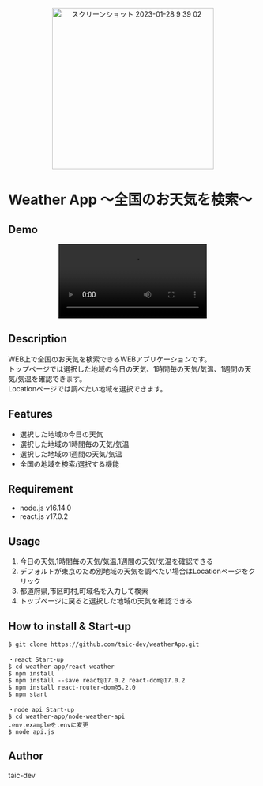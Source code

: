 <p align="center">
<img width="327" alt="スクリーンショット 2023-01-28 9 39 02" src="https://user-images.githubusercontent.com/52269577/215230525-2e48470d-42f3-4b01-8c9c-776eca3efa8c.png">
</p>

# Weather App 〜全国のお天気を検索〜

## Demo
<div align="center">
<video controls src="https://user-images.githubusercontent.com/52269577/215363313-51ea18d2-9b9b-49af-9266-08924c237ebb.mov"></video>
</div>

## Description
WEB上で全国のお天気を検索できるWEBアプリケーションです。<br>
トップページでは選択した地域の今日の天気、1時間毎の天気/気温、1週間の天気/気温を確認できます。<br>
Locationページでは調べたい地域を選択できます。

## Features
- 選択した地域の今日の天気
- 選択した地域の1時間毎の天気/気温
- 選択した地域の1週間の天気/気温
- 全国の地域を検索/選択する機能

## Requirement
- node.js v16.14.0
- react.js v17.0.2

## Usage
1. 今日の天気,1時間毎の天気/気温,1週間の天気/気温を確認できる
2. デフォルトが東京のため別地域の天気を調べたい場合はLocationページをクリック
3. 都道府県,市区町村,町域名を入力して検索
4. トップページに戻ると選択した地域の天気を確認できる

## How to install & Start-up
```
$ git clone https://github.com/taic-dev/weatherApp.git

・react Start-up
$ cd weather-app/react-weather
$ npm install
$ npm install --save react@17.0.2 react-dom@17.0.2
$ npm install react-router-dom@5.2.0
$ npm start

・node api Start-up
$ cd weather-app/node-weather-api
.env.exampleを.envに変更
$ node api.js
```

## Author
taic-dev
